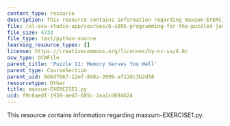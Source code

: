 ```yaml
---
content_type: resource
description: This resource contains information regarding maxsum-EXERCISE1.py.
file: /ol-ocw-studio-app/courses/6-s095-programming-for-the-puzzled-january-iap-2018/f9c6aedf1939aed7685c2aa1cd694624_maxsum-EXERCISE1.py
file_size: 4733
file_type: text/python-source
learning_resource_types: []
license: https://creativecommons.org/licenses/by-nc-sa/4.0/
ocw_type: OCWFile
parent_title: 'Puzzle 11: Memory Serves You Well'
parent_type: CourseSection
parent_uid: 8d6d7667-12ef-848a-2099-af13dc3b2d58
resourcetype: Other
title: maxsum-EXERCISE1.py
uid: f9c6aedf-1939-aed7-685c-2aa1cd694624
---
```

This resource contains information regarding maxsum-EXERCISE1.py.